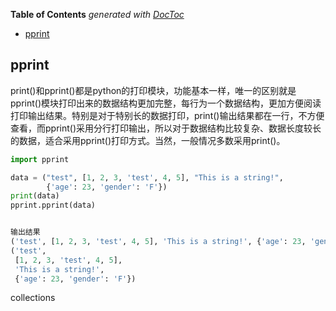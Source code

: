 <!-- START doctoc generated TOC please keep comment here to allow auto update -->
<!-- DON'T EDIT THIS SECTION, INSTEAD RE-RUN doctoc TO UPDATE -->
**Table of Contents**  *generated with [DocToc](https://github.com/thlorenz/doctoc)*

- [pprint](#pprint)

<!-- END doctoc generated TOC please keep comment here to allow auto update -->

## pprint   

print()和pprint()都是python的打印模块，功能基本一样，唯一的区别就是pprint()模块打印出来的数据结构更加完整，每行为一个数据结构，更加方便阅读打印输出结果。特别是对于特别长的数据打印，print()输出结果都在一行，不方便查看，而pprint()采用分行打印输出，所以对于数据结构比较复杂、数据长度较长的数据，适合采用pprint()打印方式。当然，一般情况多数采用print()。

```python
import pprint

data = ("test", [1, 2, 3, 'test', 4, 5], "This is a string!",
        {'age': 23, 'gender': 'F'})
print(data)
pprint.pprint(data)


输出结果
('test', [1, 2, 3, 'test', 4, 5], 'This is a string!', {'age': 23, 'gender': 'F'})
('test',
 [1, 2, 3, 'test', 4, 5],
 'This is a string!',
 {'age': 23, 'gender': 'F'})

```

collections


